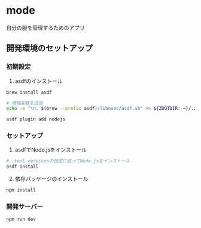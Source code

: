 # mode

自分の服を管理するためのアプリ

## 開発環境のセットアップ

### 初期設定

1. asdfのインストール

```bash
brew install asdf

# 環境変数を追加
echo -e "\n. $(brew --prefix asdf)/libexec/asdf.sh" >> ${ZDOTDIR:-~}/.zshrc

asdf plugin add nodejs
```

### セットアップ

1. asdfでNode.jsをインストール

```bash
# .tool-versionsの設定に従ってNode.jsをインストール
asdf install
```

2. 依存パッケージのインストール

```bash
npm install
```

### 開発サーバー

```bash
npm run dev
```
